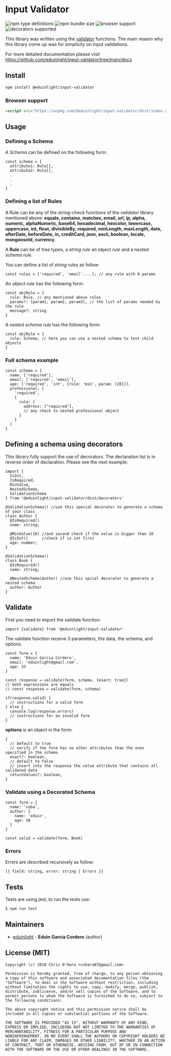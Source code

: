 # Input Validator

![npm type definitions](https://img.shields.io/npm/types/@eduinlight/input-validator?style=flat-square)
![npm bundle size](https://img.shields.io/bundlephobia/min/@eduinlight/input-validator?style=flat-square)
![browser support](https://img.shields.io/badge/browser-supported-green)
![decorators supported](https://img.shields.io/badge/decorators-supported-orange)

This library was written using the [validator](https://www.npmjs.com/package/validator) functions. The main reason why this library come up was for simplicity on input validations.

For more detailed documentation please visit https://github.com/eduinlight/input-validator/tree/main/docs

## Install

```BASH
npm install @eduinlight/input-validator
```

### Browser support

````HTML
<script src="https://unpkg.com/@eduinlight/input-validator/dist/index.umd.min.js"></script>
````

## Usage

### Defining a Schema

A *Schema* can be defined on the following form: 
```TS
const schema = {
  attribute1: Rule[],
  attribute2: Rule[],
  .
  .
  .
}
```

### Defining a list of Rules

A Rule can be any of the string-check functions of the *validator* library mentioned above:
  **equals,
  contains,
  matches,
  email,
  url,
  ip,
  alpha,
  numeric,
  alphaNumeric,
  base64,
  hexadecimal,
  hexcolor,
  lowercase,
  uppercase,
  int,
  float,
  divisibleBy,
  required,
  minLength,
  maxLength,
  date,
  afterDate,
  beforeDate,
  in,
  creditCard,
  json,
  ascii,
  boolean,
  locale,
  mongooseId,
  currency**.

A **Rule** can be of tree types, a *string rule* an *object rule* and a *nested schema rule*.

You can define a list of *string rules* as follow:
```TS
const rules = ['required', 'email'....]; // any rule with 0 params
```

An *object rule* has the following form:
```
const objRule = {
  rule: Rule, // any mentioned above rules
  params?: [param1, param2, param3], // the list of params needed by the rule
  message?: string
}
```

A *nested schema rule* has the following form:
```
const objRule = {
  rule: Schema, // here you can use a nested schema to test child objects
}
```

### Full schema example
```TS
const schema = {
  name: ['required'],
  email: ['required', 'email'],
  age: ['required', 'int', {rule: 'min', param: [20]}],
  professional: [
    'required',
    {
      rule: {
        address: ["required"],
        // any check to nested professional object
      }
    }
  ]
}
```

## Defining a schema using decorators
This library fully support the use of decorators. The declaration list is in reverse order of declaration. Please see the next example:

```TS
import { 
  IsInt, 
  IsRequired, 
  MinValue, 
  NestedSchema, 
  ValidationSchema 
} from '@eduinlight/input-validator/dist/decorators'

@ValidationSchema() //use this special decorator to generate a schema of your class
class Author {
  @IsRequired()
  name: string;

  @MinValue(10) //and second check if the value is bigger than 10
  @IsInt()      //check if is int first
  age: number;
}

@ValidationSchema()
class Book {
  @IsRequired()
  name: string;

  @NestedSchema(Author) //use this spcial decorator to generate a nested schema
  author: Author
}
```

## Validate

First you need to import the validate function.
```TS
import {validate} from '@eduinlight/input-validator'
```

The validate function receive 3 parameters, the data, the schema, and options.

```TS
const form = {
  name: 'Eduin Garcia Cordero',
  email: 'eduinlight@gmail.com',
  age: 33
}

const response = validate(form, schema, {exact: true})
// both expressions are equals
// const response = validate(form, schema)

if(response.valid) {
  // instructions for a valid form
} else {
  console.log(response.errors)
  // instructions for an invalid form
}
```

**options** is an object in the form:

```TS
{
  // default to true 
  // verify if the form has no other attributes than the ones specified in the schema
  exact?: boolean,
  // default to false
  // insert into the response the value attribute that contains all validated data
  returnValues?: boolean,
}
```

### Validate using a Decorated Schema
```TS
const form = {
  name: 'cuba',
  author: {
    name: 'eduin',
    age: 10
  }
}

const valid = validate(form, Book)
```

### Errors
Errors are described recursively as follow:

```TS
[{ field: string, error: string | Errors }]
```

## Tests

Tests are using jest, to run the tests use:

```sh
$ npm run test
```

## Maintainers

- [eduinlight](https://github.com/eduinlight) - **Eduin Garcia Cordero** (author)

## License (MIT)
```
Copyright (c) 2018 Chris O'Hara <cohara87@gmail.com>

Permission is hereby granted, free of charge, to any person obtaining
a copy of this software and associated documentation files (the
"Software"), to deal in the Software without restriction, including
without limitation the rights to use, copy, modify, merge, publish,
distribute, sublicense, and/or sell copies of the Software, and to
permit persons to whom the Software is furnished to do so, subject to
the following conditions:

The above copyright notice and this permission notice shall be
included in all copies or substantial portions of the Software.

THE SOFTWARE IS PROVIDED "AS IS", WITHOUT WARRANTY OF ANY KIND,
EXPRESS OR IMPLIED, INCLUDING BUT NOT LIMITED TO THE WARRANTIES OF
MERCHANTABILITY, FITNESS FOR A PARTICULAR PURPOSE AND
NONINFRINGEMENT. IN NO EVENT SHALL THE AUTHORS OR COPYRIGHT HOLDERS BE
LIABLE FOR ANY CLAIM, DAMAGES OR OTHER LIABILITY, WHETHER IN AN ACTION
OF CONTRACT, TORT OR OTHERWISE, ARISING FROM, OUT OF OR IN CONNECTION
WITH THE SOFTWARE OR THE USE OR OTHER DEALINGS IN THE SOFTWARE.
```
